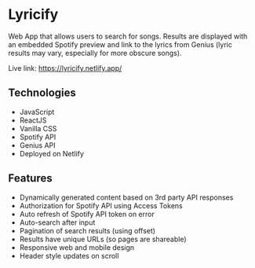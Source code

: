 # Lyricify
Web App that allows users to search for songs. Results are displayed with an embedded Spotify preview and link to the lyrics from Genius (lyric results may vary, especially for more obscure songs).

Live link: https://lyricify.netlify.app/


## Technologies
- JavaScript
- ReactJS
- Vanilla CSS
- Spotify API
- Genius API
- Deployed on Netlify

## Features
- Dynamically generated content based on 3rd party API responses
- Authorization for Spotify API using Access Tokens
- Auto refresh of Spotify API token on error
- Auto-search after input
- Pagination of search results (using offset)
- Results have unique URLs (so pages are shareable)
- Responsive web and mobile design
- Header style updates on scroll 
